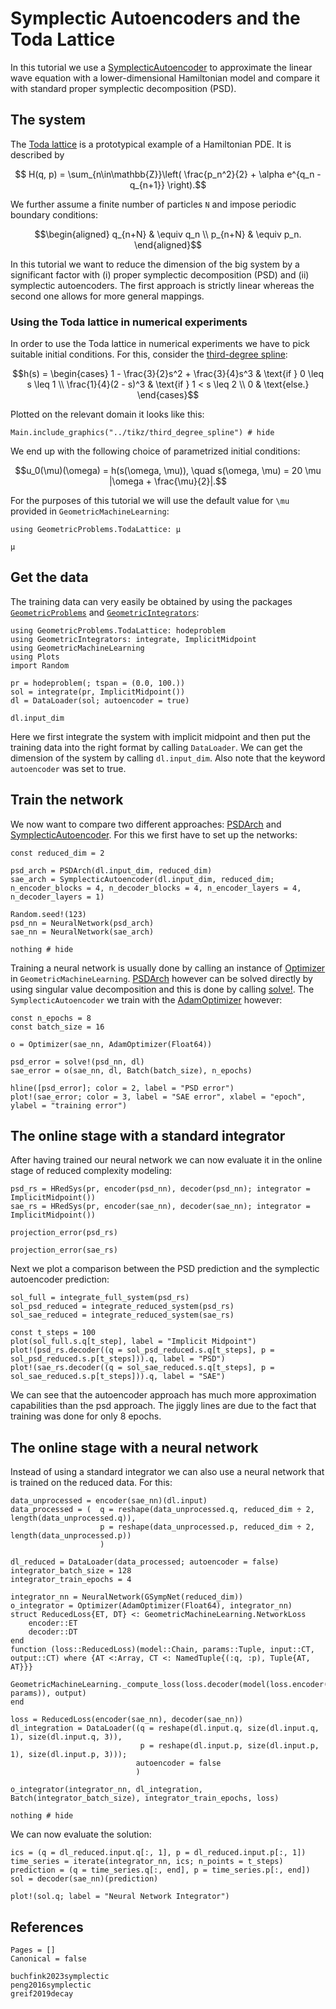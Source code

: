 # Symplectic Autoencoders and the Toda Lattice

In this tutorial we use a [SymplecticAutoencoder](@ref) to approximate the linear wave equation with a lower-dimensional Hamiltonian model and compare it with standard proper symplectic decomposition (PSD).

## The system

The [Toda lattice](https://juliagni.github.io/GeometricProblems.jl/latest/toda_lattice) is a prototypical example of a Hamiltonian PDE. It is described by 
```math
    H(q, p) = \sum_{n\in\mathbb{Z}}\left(  \frac{p_n^2}{2} + \alpha e^{q_n - q_{n+1}} \right).
```

We further assume a finite number of particles ``N`` and impose periodic boundary conditions: 
```math
\begin{aligned}
    q_{n+N} &  \equiv q_n \\ 
    p_{n+N} &   \equiv p_n.
\end{aligned}
```

In this tutorial we want to reduce the dimension of the big system by a significant factor with (i) proper symplectic decomposition (PSD) and (ii) symplectic autoencoders. The first approach is strictly linear whereas the second one allows for more general mappings. 

### Using the Toda lattice in numerical experiments 

In order to use the Toda lattice in numerical experiments we have to pick suitable initial conditions. For this, consider the [third-degree spline](https://juliagni.github.io/GeometricProblems.jl/latest/initial_condition): 

```math
h(s)  = \begin{cases}
        1 - \frac{3}{2}s^2 + \frac{3}{4}s^3 & \text{if } 0 \leq s \leq 1 \\ 
        \frac{1}{4}(2 - s)^3 & \text{if } 1 < s \leq 2 \\ 
        0 & \text{else.} 
\end{cases}
```

Plotted on the relevant domain it looks like this: 

```@example 
Main.include_graphics("../tikz/third_degree_spline") # hide
```


We end up with the following choice of parametrized initial conditions: 

```math 
u_0(\mu)(\omega) = h(s(\omega, \mu)), \quad s(\omega, \mu) =  20 \mu  |\omega + \frac{\mu}{2}|.
```

For the purposes of this tutorial we will use the default value for ``\mu`` provided in `GeometricMachineLearning`:

```@example
using GeometricProblems.TodaLattice: μ

μ
```

## Get the data 

The training data can very easily be obtained by using the packages [`GeometricProblems`](https://github.com/JuliaGNI/GeometricProblems.jl) and [`GeometricIntegrators`](https://github.com/JuliaGNI/GeometricIntegrators.jl):

```@example toda_lattice
using GeometricProblems.TodaLattice: hodeproblem
using GeometricIntegrators: integrate, ImplicitMidpoint
using GeometricMachineLearning 
using Plots
import Random

pr = hodeproblem(; tspan = (0.0, 100.))
sol = integrate(pr, ImplicitMidpoint())
dl = DataLoader(sol; autoencoder = true)

dl.input_dim
```

Here we first integrate the system with implicit midpoint and then put the training data into the right format by calling `DataLoader`. We can get the dimension of the system by calling `dl.input_dim`. Also note that the keyword `autoencoder` was set to true.

## Train the network 

We now want to compare two different approaches: [PSDArch](@ref) and [SymplecticAutoencoder](@ref). For this we first have to set up the networks: 

```@example toda_lattice
const reduced_dim = 2

psd_arch = PSDArch(dl.input_dim, reduced_dim)
sae_arch = SymplecticAutoencoder(dl.input_dim, reduced_dim; n_encoder_blocks = 4, n_decoder_blocks = 4, n_encoder_layers = 4, n_decoder_layers = 1)

Random.seed!(123)
psd_nn = NeuralNetwork(psd_arch)
sae_nn = NeuralNetwork(sae_arch)

nothing # hide
```

Training a neural network is usually done by calling an instance of [Optimizer](@ref) in `GeometricMachineLearning`. [PSDArch](@ref) however can be solved directly by using singular value decomposition and this is done by calling [solve!](@ref). The `SymplecticAutoencoder` we train with the [AdamOptimizer](@ref) however: 

```@example toda_lattice 
const n_epochs = 8
const batch_size = 16

o = Optimizer(sae_nn, AdamOptimizer(Float64))

psd_error = solve!(psd_nn, dl)
sae_error = o(sae_nn, dl, Batch(batch_size), n_epochs)

hline([psd_error]; color = 2, label = "PSD error")
plot!(sae_error; color = 3, label = "SAE error", xlabel = "epoch", ylabel = "training error")
```

## The online stage with a standard integrator

After having trained our neural network we can now evaluate it in the online stage of reduced complexity modeling: 

```@example toda_lattice
psd_rs = HRedSys(pr, encoder(psd_nn), decoder(psd_nn); integrator = ImplicitMidpoint())
sae_rs = HRedSys(pr, encoder(sae_nn), decoder(sae_nn); integrator = ImplicitMidpoint())

projection_error(psd_rs)
```

```@example toda_lattice 
projection_error(sae_rs)
```

Next we plot a comparison between the PSD prediction and the symplectic autoencoder prediction: 

```@example toda_lattice
sol_full = integrate_full_system(psd_rs)
sol_psd_reduced = integrate_reduced_system(psd_rs)
sol_sae_reduced = integrate_reduced_system(sae_rs)

const t_steps = 100
plot(sol_full.s.q[t_step], label = "Implicit Midpoint")
plot!(psd_rs.decoder((q = sol_psd_reduced.s.q[t_steps], p = sol_psd_reduced.s.p[t_steps])).q, label = "PSD")
plot!(sae_rs.decoder((q = sol_sae_reduced.s.q[t_steps], p = sol_sae_reduced.s.p[t_steps])).q, label = "SAE")
```

We can see that the autoencoder approach has much more approximation capabilities than the psd approach. The jiggly lines are due to the fact that training was done for only 8 epochs. 

## The online stage with a neural network

Instead of using a standard integrator we can also use a neural network that is trained on the reduced data. For this: 

```@example toda_lattice
data_unprocessed = encoder(sae_nn)(dl.input)
data_processed = (  q = reshape(data_unprocessed.q, reduced_dim ÷ 2, length(data_unprocessed.q)), 
                    p = reshape(data_unprocessed.p, reduced_dim ÷ 2, length(data_unprocessed.p))
                    )

dl_reduced = DataLoader(data_processed; autoencoder = false)
integrator_batch_size = 128
integrator_train_epochs = 4

integrator_nn = NeuralNetwork(GSympNet(reduced_dim))
o_integrator = Optimizer(AdamOptimizer(Float64), integrator_nn)
struct ReducedLoss{ET, DT} <: GeometricMachineLearning.NetworkLoss
    encoder::ET
    decoder::DT
end
function (loss::ReducedLoss)(model::Chain, params::Tuple, input::CT, output::CT) where {AT <:Array, CT <: NamedTuple{(:q, :p), Tuple{AT, AT}}}
    GeometricMachineLearning._compute_loss(loss.decoder(model(loss.encoder(input), params)), output)
end

loss = ReducedLoss(encoder(sae_nn), decoder(sae_nn))
dl_integration = DataLoader((q = reshape(dl.input.q, size(dl.input.q, 1), size(dl.input.q, 3)),
                             p = reshape(dl.input.p, size(dl.input.p, 1), size(dl.input.p, 3)));
                            autoencoder = false
                            )

o_integrator(integrator_nn, dl_integration, Batch(integrator_batch_size), integrator_train_epochs, loss)

nothing # hide
```

We can now evaluate the solution:

```@example toda_lattice
ics = (q = dl_reduced.input.q[:, 1], p = dl_reduced.input.p[:, 1])
time_series = iterate(integrator_nn, ics; n_points = t_steps)
prediction = (q = time_series.q[:, end], p = time_series.p[:, end])
sol = decoder(sae_nn)(prediction)

plot!(sol.q; label = "Neural Network Integrator")
```




## References 
```@bibliography
Pages = []
Canonical = false

buchfink2023symplectic
peng2016symplectic
greif2019decay
```